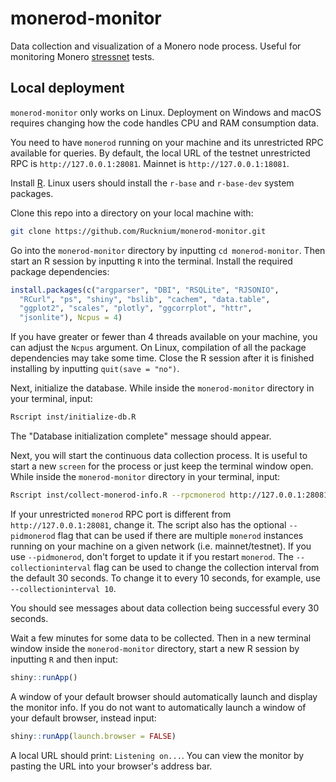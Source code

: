 # monerod-monitor

Data collection and visualization of a Monero node process. Useful for monitoring Monero [stressnet](https://monero.town/post/6763165) tests.

## Local deployment

`monerod-monitor` only works on Linux. Deployment on Windows and macOS requires changing how the code handles CPU and RAM consumption data.

You need to have `monerod` running on your machine and its unrestricted RPC available for queries. By default, the local URL of the testnet unrestricted RPC is `http://127.0.0.1:28081`. Mainnet is `http://127.0.0.1:18081`.

Install [R](https://www.r-project.org/). Linux users should install the `r-base` and `r-base-dev` system packages.

Clone this repo into a directory on your local machine with:

``` bash
git clone https://github.com/Rucknium/monerod-monitor.git
```

Go into the `monerod-monitor` directory by inputting `cd monerod-monitor`. Then start an R session by inputting `R` into the terminal. Install the required package dependencies:

```R
install.packages(c("argparser", "DBI", "RSQLite", "RJSONIO", 
  "RCurl", "ps", "shiny", "bslib", "cachem", "data.table",
  "ggplot2", "scales", "plotly", "ggcorrplot", "httr",
  "jsonlite"), Ncpus = 4)
```

If you have greater or fewer than 4 threads available on your machine, you can adjust the `Ncpus` argument. On Linux, compilation of all the package dependencies may take some time. Close the R session after it is finished installing by inputting `quit(save = "no")`.

Next, initialize the database. While inside the `monerod-monitor` directory in your terminal, input:

```bash
Rscript inst/initialize-db.R
```

The "Database initialization complete" message should appear.

Next, you will start the continuous data collection process. It is useful to start a new `screen` for the process or just keep the terminal window open. While inside the `monerod-monitor` directory in your terminal, input:

```bash
Rscript inst/collect-monerod-info.R --rpcmonerod http://127.0.0.1:28081 --net testnet
```

If your unrestricted `monerod` RPC port is different from `http://127.0.0.1:28081`, change it.  The script also has the optional `--pidmonerod` flag that can be used if there are multiple `monerod` instances running on your machine on a given network (i.e. mainnet/testnet). If you use `--pidmonerod`, don't forget to update it if you restart `monerod`. The `--collectioninterval` flag can be used to change the collection interval from the default 30 seconds. To change it to every 10 seconds, for example, use `--collectioninterval 10`.

You should see messages about data collection being successful every 30 seconds.

Wait a few minutes for some data to be collected. Then in a new terminal window inside the `monerod-monitor` directory, start a new R session by inputting `R` and then input:

```R
shiny::runApp()
```

A window of your default browser should automatically launch and display the monitor info. If you do not want to automatically launch a window of your default browser, instead input:

```R
shiny::runApp(launch.browser = FALSE)
```

A local URL should print: `Listening on...`. You can view the monitor by pasting the URL into your browser's address bar.

